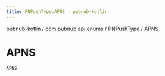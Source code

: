 ```yaml
---
title: PNPushType.APNS - pubnub-kotlin
---
```


[pubnub-kotlin](../../index.html) / [com.pubnub.api.enums](../index.html) / [PNPushType](index.html) / [APNS](./-a-p-n-s.html)

# APNS

`APNS`